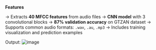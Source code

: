 **Features**

-> Extracts **40 MFCC features** from audio files
-> **CNN model** with 3 convolutional blocks
-> **87% validation accuracy** on GTZAN dataset
-> Supports common audio formats: `.wav`, `.au`, `.mp3`
-> Includes training visualization and prediction examples

Output:
![image](https://github.com/user-attachments/assets/9475761b-53d9-4102-8ec0-a5a7ac8d955e)
